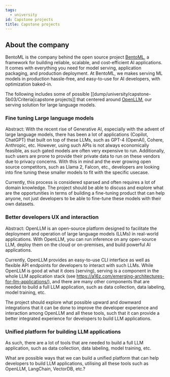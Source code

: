 ```yaml
---
tags:
  - university
id: Capstone projects
title: Capstone projects
---
```


## About the company

BentoML is the company behind the open source project [BentoML](https://github.com/bentoml/BentoML), a framework for building reliable, scalable, and cost-efficient AI applications. It comes with everything you need for model serving, application packaging, and production deployment.
At BentoML, we makes serving ML models in production hassle-free, and easy-to-use for AI developers, with optimization baked-in.

The following includes some of possible [[dump/university/capstone-5b03/Criteria|capstone projects]] that centered around [OpenLLM](https://github.com/bentoml/OpenLLM), our serving solution for large language models.

### Fine tuning Large language models

Abstract: With the recent rise of Generative AI, especially with the advent of large language models,
there has been a lot of applications (Copilot, ChatGPT) that built on top of these LLMs, such as GPT-4 (OpenAI), Cohere, Anthropic, etc.
However, using such APIs is not always economically feasible, as such gated models are often very expensive to run.
Additionally, such users are prone to provide their private data to run on these vendors due to privacy concerns.
With this in mind and the ever growing open source competitors, such as Llama 2, Falcon, etc., developers are looking into fine tuning
these smaller models to fit with the specific usecase.

Currently, this process is considered sparsed and often requires a lot of domain knowledge.
The project should be able to discuss and explore what are the opportunities in terms of building a fine-tuning product that can help anyone,
not just developers to be able to fine-tune these models with their own datasets.

### Better developers UX and interaction

Abstract: OpenLLM is an open-source platform designed to facilitate the deployment and operation of large language models (LLMs) in real-world applications. With OpenLLM, you can run inference on any open-source LLM, deploy them on the cloud or on-premises, and build powerful AI applications.

Currently, OpenLLM provides an easy-to-use CLI interface as well as flexible API endpoints for developers to interact with such LLMs.
While OpenLLM is good at what it does (serving), serving is a component in the whole LLM application stack (see https://a16z.com/emerging-architectures-for-llm-applications/),
and there are many other components that are needed to build a full LLM application, such as data collection, data labeling, model training, etc.

The project should explore what possible upward and downward integrations that it can be done to improve the developer experience and interaction among OpenLLM and all these tools,
such that it can provide a better integrated experience for developers to build LLM applications.

### Unified platform for building LLM applications

As such, there are a lot of tools that are needed to build a full LLM application, such as data collection, data labeling, model training, etc.

What are possible ways that we can build a unified platform that can help developers to build LLM applications, utilising all these tools such as OpenLLM, LangChain, VectorDB, etc.?
